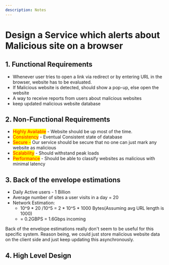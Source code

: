 ```yaml
---
description: Notes
---
```


# Design a Service which alerts about Malicious site on a browser

## 1. Functional Requirements

* Whenever user tries to open a link via redirect or by entering URL in the browser, website has to be evaluated.
* If Malicious website is detected, should show a pop-up, else open the website
* A way to receive reports from users about malicious websites
* keep updated malicious website database

## 2. Non-Functional Requirements

* <mark style="color:red;">Highly Available</mark> - Website should be up most of the time.&#x20;
* <mark style="color:red;">Consistency</mark> - Eventual Consistent state of database
* <mark style="color:red;">Secure -</mark>  Our service should be secure that no one can just mark any website as malicious
* <mark style="color:red;">Scalability</mark> -  Should withstand peak loads
* <mark style="color:red;">Performance</mark>  - Should be able to classify websites as malicious with minimal latency

## 3. Back of the envelope estimations

* Daily Active users - 1 Billion
* Average number of sites a user visits in a day = 20
* Network Estimation:
  * 10^9 \* 20 /10^5 = 2 \* 10^5 \* 1000 Bytes(Assuming avg URL length is 1000)
  * \= 0.2GBPS = 1.6Gbps incoming

Back of the envelope estimations really don't seem to be useful for this specific system. Reason being, we could just store malicious website data on the client side and just keep updating this asynchronously.

## 4. High Level Design

